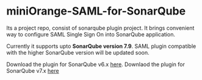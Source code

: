# miniOrange-SAML-for-SonarQube
Its a project repo, consist of sonarqube plugin project. It brings convenient way to configure SAML Single Sign On into SonarQube application. 

Currently it supports upto <b>SonarQube version 7.9</b>. SAML plugin compatible with the higher SonarQube version will be updated soon.

Download the plugin for SonarQube v6.x [here](https://github.com/miniOrangeDev/miniOrangeSAML-for-SonarQube/raw/master/SonarQube_SAML_1.0_by_miniOrange.jar).
Downlaod the plugin for SonarQube v7.x [here](https://github.com/miniOrangeDev/miniOrangeSAML-for-SonarQube/raw/master/next-versions/miniorange-saml-plugin-1.1.2.jar)

